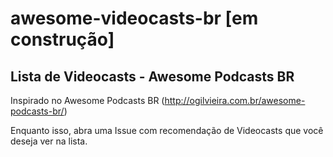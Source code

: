 # awesome-videocasts-br [em construção] #
Lista de Videocasts - Awesome Podcasts BR
---
Inspirado no Awesome Podcasts BR (http://ogilvieira.com.br/awesome-podcasts-br/)

Enquanto isso, abra uma Issue com recomendação de Videocasts que você deseja ver na lista.
